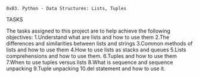 	0x03. Python - Data Structures: Lists, Tuples
TASKS

The tasks assigned to this project are to help achieve the following objectives:
		1.Understand what are lists and how to use them
		2.The differences and similarities between lists and strings
		3.Common  methods of lists and how to use them
		4.How to use lists as stacks and queues
		5.Lists comprehensions and how to use them.
		6.Tuples and how to use them
		7.When to use tuples versus lists
		8.What is sequence and sequence unpacking
		9.Tuple unpacking
		10.del statement and how to use it.
